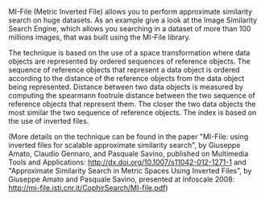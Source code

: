 MI-File (Metric Inverted File) allows you to perform approximate similarity search on huge datasets. As an example give a look at the Image Similarity Search Engine, which allows you searching in a dataset of more than 100 millions images, that was built using the MI-File library.

The technique is based on the use of a space transformation where data objects are represented by ordered sequences of reference objects. The sequence of reference objects that represent a data object is ordered according to the distance of the reference objects from the data object being represented. Distance between two data objects is measured by computing the spearmann footrule distance between the two sequence of reference objects that represent them. The closer the two data objects the most similar the two sequence of reference objects. The index is based on the use of inverted files.

(More details on the technique can be found in the paper "MI-File: using inverted files for scalable approximate similarity search", by Giuseppe Amato, Claudio Gennaro, and Pasquale Savino, published on Multimedia Tools and Applications: http://dx.doi.org/10.1007/s11042-012-1271-1 and "Approximate Similarity Search in Metric Spaces Using Inverted Files", by Giuseppe Amato and Pasquale Savino, presented at Infoscale 2008: http://mi-file.isti.cnr.it/CophirSearch/MI-file.pdf)
